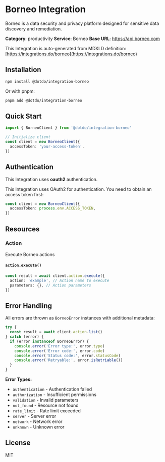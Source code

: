 # Borneo Integration

Borneo is a data security and privacy platform designed for sensitive data discovery and remediation.

**Category**: productivity
**Service**: Borneo
**Base URL**: https://api.borneo.com

This Integration is auto-generated from MDXLD definition: [https://integrations.do/borneo](https://integrations.do/borneo)

## Installation

```bash
npm install @dotdo/integration-borneo
```

Or with pnpm:

```bash
pnpm add @dotdo/integration-borneo
```

## Quick Start

```typescript
import { BorneoClient } from '@dotdo/integration-borneo'

// Initialize client
const client = new BorneoClient({
  accessToken: 'your-access-token',
})
```

## Authentication

This Integration uses **oauth2** authentication.

This Integration uses OAuth2 for authentication. You need to obtain an access token first:

```typescript
const client = new BorneoClient({
  accessToken: process.env.ACCESS_TOKEN,
})
```

## Resources

### Action

Execute Borneo actions

#### `action.execute()`

```typescript
const result = await client.action.execute({
  action: 'example', // Action name to execute
  parameters: {}, // Action parameters
})
```

## Error Handling

All errors are thrown as `BorneoError` instances with additional metadata:

```typescript
try {
  const result = await client.action.list()
} catch (error) {
  if (error instanceof BorneoError) {
    console.error('Error type:', error.type)
    console.error('Error code:', error.code)
    console.error('Status code:', error.statusCode)
    console.error('Retryable:', error.isRetriable())
  }
}
```

**Error Types:**

- `authentication` - Authentication failed
- `authorization` - Insufficient permissions
- `validation` - Invalid parameters
- `not_found` - Resource not found
- `rate_limit` - Rate limit exceeded
- `server` - Server error
- `network` - Network error
- `unknown` - Unknown error

## License

MIT
